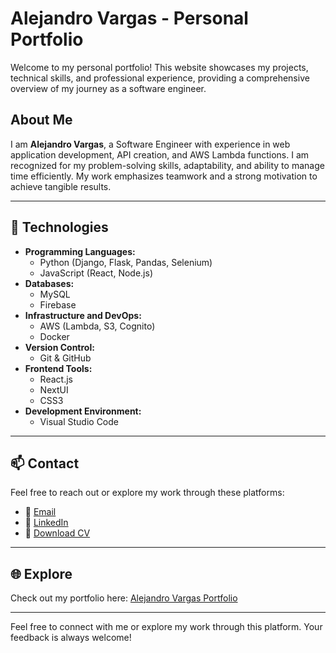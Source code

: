 # Alejandro Vargas - Personal Portfolio

Welcome to my personal portfolio! This website showcases my projects, technical skills, and professional experience, providing a comprehensive overview of my journey as a software engineer.

## About Me

I am **Alejandro Vargas**, a Software Engineer with experience in web application development, API creation, and AWS Lambda functions. I am recognized for my problem-solving skills, adaptability, and ability to manage time efficiently. My work emphasizes teamwork and a strong motivation to achieve tangible results.

---

## 🔧 **Technologies**

- **Programming Languages:**
  - Python (Django, Flask, Pandas, Selenium)
  - JavaScript (React, Node.js)
- **Databases:**
  - MySQL
  - Firebase
- **Infrastructure and DevOps:**
  - AWS (Lambda, S3, Cognito)
  - Docker
- **Version Control:**
  - Git & GitHub
- **Frontend Tools:**
  - React.js
  - NextUI
  - CSS3
- **Development Environment:**
  - Visual Studio Code

---

## 📫 **Contact**

Feel free to reach out or explore my work through these platforms:

- 📧 [Email](mailto:alejandrovargascuartas@gmail.com)
- 🔗 [LinkedIn](https://www.linkedin.com/in/alejandrovargascuartas)
- 📄 [Download CV](https://drive.google.com/file/d/1rOJNR9EwYJxL5Z427Gct_lnlc8tIc1D5/view?usp=drive_link)

---

## 🌐 **Explore**

Check out my portfolio here: [Alejandro Vargas Portfolio](https://portafolio-six-sepia.vercel.app/)

---

Feel free to connect with me or explore my work through this platform. Your feedback is always welcome!
